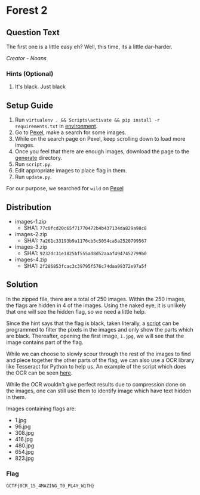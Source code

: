 # Forest 2

## Question Text

The first one is a little easy eh? Well, this time, its a little dar-harder.

*Creator - Noans*

### Hints (Optional)
1. It's black. Just black

## Setup Guide
1. Run `virtualenv . && Scripts\activate && pip install -r requirements.txt` in [environment](generate/environment).
2. Go to [Pexel](https://www.pexel.com), make a search for some images.
3. While on the search page on Pexel, keep scrolling down to load more images.
4. Once you feel that there are enough images, download the page to the [generate](generate) directory.
5. Run `script.py`.
6. Edit appropriate images to place flag in them.
7. Run `update.py`.

For our purpose, we searched for `wild` on [Pexel](https://www.pexel.com)

## Distribution
- images-1.zip
    - SHA1: `77c0fcd20c65f71770472b4b437134da829a98c8`
- images-2.zip
    - SHA1: `7a261c33193b9a1176cb5c5054ca5a2520799567`
- images-3.zip
    - SHA1: `9232dc31e1825bf555ad8d52aaaf4947452799b0`
- images-4.zip
    - SHA1: `2f286853fcac3c39795f576c74daa99372e97a5f`

## Solution
In the zipped file, there are a total of 250 images. Within the 250 images, the flags are hidden in 4 of the images. Using the naked eye, it is unlikely that one will see the hidden flag, so we need a little help.

Since the hint says that the flag is black, taken literally, a [script](solution/filter.py) can be programmed to filter the pixels in the images and only show the parts which are black. Thereafter, opening the first image, `1.jpg`, we will see that the image contains part of the flag.

While we can choose to slowly scour through the rest of the images to find and piece together the other parts of the flag, we can also use a OCR library like Tesseract for Python to help us.
An example of the script which does the OCR can be seen [here](solution/ocr.py).

While the OCR wouldn't give perfect results due to compression done on the images, one can still use them to identify image which have text hidden in them.

Images containing flags are:
- 1.jpg
- 96.jpg
- 308.jpg
- 416.jpg
- 480.jpg
- 654.jpg
- 823.jpg

### Flag
`GCTF{0CR_15_4MAZING_T0_PL4Y_W1TH}`

